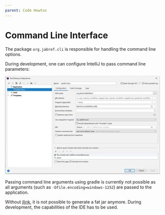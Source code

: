 ```yaml
---
parent: Code Howtos
---
```

# Command Line Interface

The package `org.jabref.cli` is responsible for handling the command line options.

During development, one can configure IntelliJ to pass command line parameters:

![IntelliJ-run-configuration](../images/intellij-run-configuration-command-line.png)

Passing command line arguments using gradle is currently not possible as all arguments (such as `-Dfile.encoding=windows-1252`) are passed to the application.

Without [jlink](https://docs.oracle.com/en/java/javase/11/tools/jlink.html), it is not possible to generate a fat jar anymore. During development, the capabilities of the IDE has to be used.
